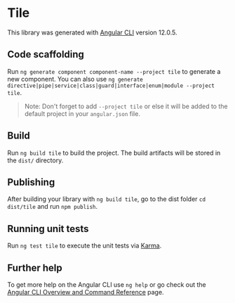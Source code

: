 # Tile

This library was generated with [Angular CLI](https://github.com/angular/angular-cli) version 12.0.5.

## Code scaffolding

Run `ng generate component component-name --project tile` to generate a new component. You can also use `ng generate directive|pipe|service|class|guard|interface|enum|module --project tile`.

> Note: Don't forget to add `--project tile` or else it will be added to the default project in your `angular.json` file.

## Build

Run `ng build tile` to build the project. The build artifacts will be stored in the `dist/` directory.

## Publishing

After building your library with `ng build tile`, go to the dist folder `cd dist/tile` and run `npm publish`.

## Running unit tests

Run `ng test tile` to execute the unit tests via [Karma](https://karma-runner.github.io).

## Further help

To get more help on the Angular CLI use `ng help` or go check out the [Angular CLI Overview and Command Reference](https://angular.io/cli) page.
